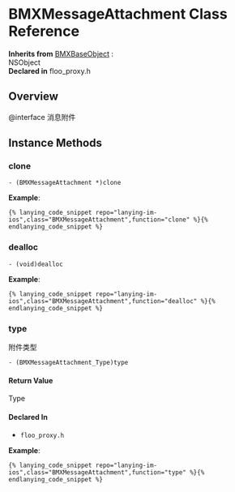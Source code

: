 # BMXMessageAttachment Class Reference

  **Inherits from** <a href="../Classes/BMXBaseObject.md">BMXBaseObject</a> :   
NSObject  
  **Declared in** floo_proxy.h  

## Overview

@interface 消息附件

## Instance Methods

<a name="//api/name/clone" title="clone"></a>
### clone

`- (BMXMessageAttachment *)clone`

<a name="//api/name/dealloc" title="dealloc"></a>
**Example**:
```
{% lanying_code_snippet repo="lanying-im-ios",class="BMXMessageAttachment",function="clone" %}{% endlanying_code_snippet %}
```
### dealloc

`- (void)dealloc`

<a name="//api/name/type" title="type"></a>
**Example**:
```
{% lanying_code_snippet repo="lanying-im-ios",class="BMXMessageAttachment",function="dealloc" %}{% endlanying_code_snippet %}
```
### type

附件类型

`- (BMXMessageAttachment_Type)type`

#### Return Value
Type

#### Declared In
* `floo_proxy.h`

**Example**:
```
{% lanying_code_snippet repo="lanying-im-ios",class="BMXMessageAttachment",function="type" %}{% endlanying_code_snippet %}
```

